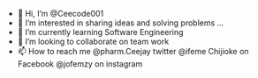 - 👋 Hi, I’m @Ceecode001 
- 👀 I’m interested in sharing ideas and solving problems ...
- 🌱 I’m currently learning Software Engineering 
- 💞️ I’m looking to collaborate on team work
- 📫 How to reach me @pharm.Ceejay twitter @ifeme Chijioke on Facebook @jofemzy on instagram 

<!---
Ceecode001/Ceecode001 is a ✨ special ✨ repository because its `README.md` (this file) appears on your GitHub profile.
You can click the Preview link to take a look at your changes.
--->
